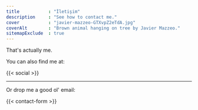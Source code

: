 ```yaml
---
title           : "İletişim"
description     : "See how to contact me."
cover           : "javier-mazzeo-GTXvpZ2eTdA.jpg"
coverAlt        : "Brown animal hanging on tree by Javier Mazzeo."
sitemapExclude  : true
---
```


That's actually me.

You can also find me at:

{{< social >}}

---

Or drop me a good ol' email:

{{< contact-form >}}
